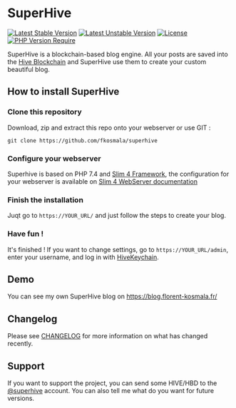 # SuperHive

[![Latest Stable Version](http://poser.pugx.org/fkosmala/superhive/v)](https://packagist.org/packages/fkosmala/superhive)
[![Latest Unstable Version](http://poser.pugx.org/fkosmala/superhive/v/unstable)](https://packagist.org/packages/fkosmala/superhive)
[![License](http://poser.pugx.org/fkosmala/superhive/license)](https://packagist.org/packages/fkosmala/superhive)
[![PHP Version Require](http://poser.pugx.org/fkosmala/superhive/require/php)](https://packagist.org/packages/fkosmala/superhive)

SuperHive is a blockchain-based blog engine.
All your posts are saved into the [Hive Blockchain](https://hive.io) and SuperHive use them to create your custom beautiful blog.

## How to install SuperHive

### Clone this repository

Download, zip and extract this repo onto your webserver or use GIT :

```
git clone https://github.com/fkosmala/superhive
```

### Configure your webserver

Superhive  is based on PHP 7.4 and [Slim 4 Framework](https://www.slimframework.com/), the configuration for your webserver is available on [Slim 4 WebServer documentation](https://www.slimframework.com/docs/v4/start/web-servers.html)

### Finish the installation

Juqt go to ```https://YOUR_URL/``` and just follow the steps to create your blog.

### Have fun !

It's finished ! If you want to change settings, go to ```https://YOUR_URL/admin```, enter your username, and log in with [HiveKeychain](https://hive-keychain.com/).

## Demo

You can see my own SuperHive blog on https://blog.florent-kosmala.fr/

## Changelog

Please see [CHANGELOG](CHANGELOG) for more information on what has changed recently.

## Support

If you want to support the project, you can send some HIVE/HBD to the [@superhive](https://ecency.com/@superhive/) account. You can also tell me what do you want for future versions. 
